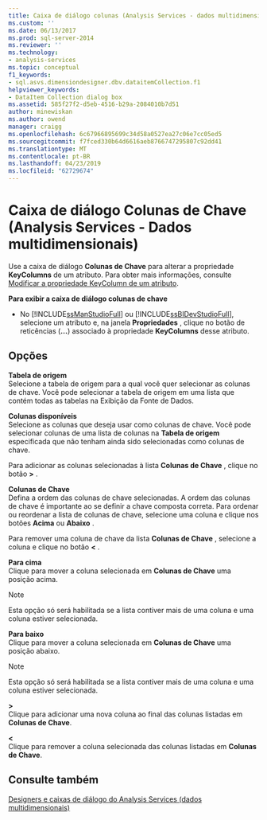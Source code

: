```yaml
---
title: Caixa de diálogo colunas (Analysis Services - dados multidimensionais) da chave | Microsoft Docs
ms.custom: ''
ms.date: 06/13/2017
ms.prod: sql-server-2014
ms.reviewer: ''
ms.technology:
- analysis-services
ms.topic: conceptual
f1_keywords:
- sql.asvs.dimensiondesigner.dbv.dataitemCollection.f1
helpviewer_keywords:
- DataItem Collection dialog box
ms.assetid: 585f27f2-d5eb-4516-b29a-2084010b7d51
author: minewiskan
ms.author: owend
manager: craigg
ms.openlocfilehash: 6c67966895699c34d58a0527ea27c06e7cc05ed5
ms.sourcegitcommit: f7fced330b64d6616aeb8766747295807c92dd41
ms.translationtype: MT
ms.contentlocale: pt-BR
ms.lasthandoff: 04/23/2019
ms.locfileid: "62729674"
---
```

# <a name="key-columns-dialog-box-analysis-services---multidimensional-data"></a>Caixa de diálogo Colunas de Chave (Analysis Services - Dados multidimensionais)
  Use a caixa de diálogo **Colunas de Chave** para alterar a propriedade **KeyColumns** de um atributo. Para obter mais informações, consulte [Modificar a propriedade KeyColumn de um atributo](multidimensional-models/attribute-properties-modify-the-keycolumn-property.md).  
  
 **Para exibir a caixa de diálogo colunas de chave**  
  
-   No [!INCLUDE[ssManStudioFull](../includes/ssmanstudiofull-md.md)] ou [!INCLUDE[ssBIDevStudioFull](../includes/ssbidevstudiofull-md.md)], selecione um atributo e, na janela **Propriedades** , clique no botão de reticências (**...**) associado à propriedade **KeyColumns** desse atributo.  
  
## <a name="options"></a>Opções  
 **Tabela de origem**  
 Selecione a tabela de origem para a qual você quer selecionar as colunas de chave. Você pode selecionar a tabela de origem em uma lista que contém todas as tabelas na Exibição da Fonte de Dados.  
  
 **Colunas disponíveis**  
 Selecione as colunas que deseja usar como colunas de chave. Você pode selecionar colunas de uma lista de colunas na **Tabela de origem** especificada que não tenham ainda sido selecionadas como colunas de chave.  
  
 Para adicionar as colunas selecionadas à lista **Colunas de Chave** , clique no botão **>** .  
  
 **Colunas de Chave**  
 Defina a ordem das colunas de chave selecionadas. A ordem das colunas de chave é importante ao se definir a chave composta correta. Para ordenar ou reordenar a lista de colunas de chave, selecione uma coluna e clique nos botões **Acima** ou **Abaixo** .  
  
 Para remover uma coluna de chave da lista **Colunas de Chave** , selecione a coluna e clique no botão **\<** .  
  
 **Para cima**  
 Clique para mover a coluna selecionada em **Colunas de Chave** uma posição acima.  
  
> [!NOTE]  
>  Esta opção só será habilitada se a lista contiver mais de uma coluna e uma coluna estiver selecionada.  
  
 **Para baixo**  
 Clique para mover a coluna selecionada em **Colunas de Chave** uma posição abaixo.  
  
> [!NOTE]  
>  Esta opção só será habilitada se a lista contiver mais de uma coluna e uma coluna estiver selecionada.  
  
 **>**  
 Clique para adicionar uma nova coluna ao final das colunas listadas em **Colunas de Chave**.  
  
 **<**  
 Clique para remover a coluna selecionada das colunas listadas em **Colunas de Chave**.  
  
## <a name="see-also"></a>Consulte também  
 [Designers e caixas de diálogo do Analysis Services &#40;dados multidimensionais&#41;](analysis-services-designers-and-dialog-boxes-multidimensional-data.md)  
  
  
